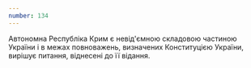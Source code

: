 ```yaml
---
number: 134
---
```


Автономна Республіка Крим є невід'ємною складовою частиною України і в межах повноважень, визначених Конституцією
України, вирішує питання, віднесені до її відання.
